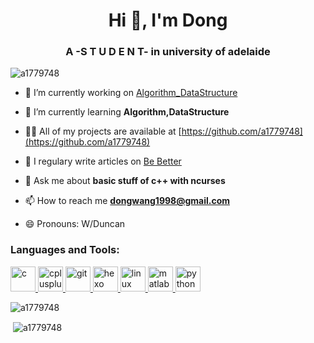 

<!---
### Hi there, I'm [Dong!](https://a1779748.github.io) 👋

- :triangular_ruler: I’m currently studying in Uni Adl.
- :dart: I’m currently learning Algorithm & DataStructure.
- 💬 Ask me about basic stuff.
- 📫 How to reach me: [dongwang1998@gmail.com](https://www.dongwang1998@gmail.com)
- :zap: Blog: [Be Better](https://a1779748.github.io/)
- 😄 Pronouns: W/Duncan

![Top Langs](https://github-readme-stats.vercel.app/api/top-langs/?username=a1779748&hide=javascript,html,css)

![star](https://github-readme-stats.vercel.app/api?username=a1779748&show_icons=true&count_private=true&hide=prs&theme=graywhite)
--->

<h1 align="center">Hi 👋, I'm Dong</h1>
<h3 align="center">A -S T U D E N T- in university of adelaide</h3>

<p align="left"> <img src="https://komarev.com/ghpvc/?username=a1779748&label=Profile%20views&color=0e75b6&style=flat" alt="a1779748" /> </p>

- 🔭 I’m currently working on [Algorithm_DataStructure](https://github.com/a1779748/Algorithm_DataStructure)

- 🌱 I’m currently learning **Algorithm,DataStructure**

- 👨‍💻 All of my projects are available at [https://github.com/a1779748](https://github.com/a1779748)

- 📝 I regulary write articles on [Be Better](https://a1779748.github.io/)

- 💬 Ask me about **basic stuff of c++ with ncurses**

- 📫 How to reach me **dongwang1998@gmail.com**

- 😄 Pronouns: W/Duncan

<h3 align="left">Languages and Tools:</h3>
<p align="left"> <a href="https://www.cprogramming.com/" target="_blank"> <img src="https://devicons.github.io/devicon/devicon.git/icons/c/c-original.svg" alt="c" width="40" height="40"/> </a> <a href="https://www.w3schools.com/cpp/" target="_blank"> <img src="https://devicons.github.io/devicon/devicon.git/icons/cplusplus/cplusplus-original.svg" alt="cplusplus" width="40" height="40"/> </a> <a href="https://git-scm.com/" target="_blank"> <img src="https://www.vectorlogo.zone/logos/git-scm/git-scm-icon.svg" alt="git" width="40" height="40"/> </a> <a href="hexo.io/" target="_blank"> <img src="https://www.vectorlogo.zone/logos/hexoio/hexoio-icon.svg" alt="hexo" width="40" height="40"/> </a> <a href="https://www.linux.org/" target="_blank"> <img src="https://devicons.github.io/devicon/devicon.git/icons/linux/linux-original.svg" alt="linux" width="40" height="40"/> </a> <a href="https://www.mathworks.com/" target="_blank"> <img src="https://raw.githubusercontent.com/simple-icons/simple-icons/master/icons/mathworks.svg" alt="matlab" width="40" height="40"/> </a> <a href="https://www.python.org" target="_blank"> <img src="https://devicons.github.io/devicon/devicon.git/icons/python/python-original.svg" alt="python" width="40" height="40"/> </a> </p>

<p><img align="center" src="https://github-readme-stats.vercel.app/api/top-langs?username=a1779748&show_icons=true&locale=en&hide=javascript,html,css" alt="a1779748" /></p>

<p>&nbsp;<img align="center" src="https://github-readme-stats.vercel.app/api?username=a1779748&show_icons=true&locale=en" alt="a1779748" /></p>
